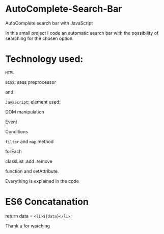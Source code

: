 # AutoComplete-Search-Bar
AutoComplete search bar with JavaScript

In this small project I code an automatic search bar with the possibility of searching for the chosen option.

# Technology used: 

`HTML`

`SCSS`: sass preprocessor

and

`JavaScript`: element used:

DOM manipulation

Event

Conditions

`filter` and `map`  method

forEach

classList .add .remove

function and setAttribute.

Everything is explained in the code

# ES6 Concatanation

return data = `<li>${data}</li>`;

Thank u for watching
